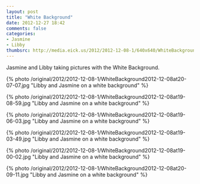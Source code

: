 ```yaml
---
layout: post
title: "White Background"
date: 2012-12-27 18:42
comments: false
categories: 
- Jasmine
- Libby
thumbsrc: http://media.eick.us/2012/2012-12-08-1/640x640/WhiteBackground2012-12-08at20-09-11.jpg
---
```

Jasmine and Libby taking pictures with the White Background.

{% photo /original/2012/2012-12-08-1/WhiteBackground2012-12-08at20-07-07.jpg "Libby and Jasmine on a white background" %}


{% photo /original/2012/2012-12-08-1/WhiteBackground2012-12-08at19-08-59.jpg "Libby and Jasmine on a white background" %}


{% photo /original/2012/2012-12-08-1/WhiteBackground2012-12-08at19-06-03.jpg "Libby and Jasmine on a white background" %}


{% photo /original/2012/2012-12-08-1/WhiteBackground2012-12-08at19-03-49.jpg "Libby and Jasmine on a white background" %}


{% photo /original/2012/2012-12-08-1/WhiteBackground2012-12-08at19-00-02.jpg "Libby and Jasmine on a white background" %}


{% photo /original/2012/2012-12-08-1/WhiteBackground2012-12-08at20-09-11.jpg "Libby and Jasmine on a white background" %}
